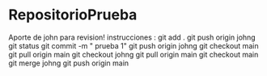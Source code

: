 # RepositorioPrueba
Aporte de john para revision!
instrucciones :
git add .
git push origin johng
git status
git commit -m " prueba 1"
git push origin johng
git checkout main
git pull origin main
git checkout johng
git pull origin main
git checkout main
git merge johng
git push origin main